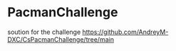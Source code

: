 # PacmanChallenge

soution for the challenge
https://github.com/AndreyM-DXC/CsPacmanChallenge/tree/main
